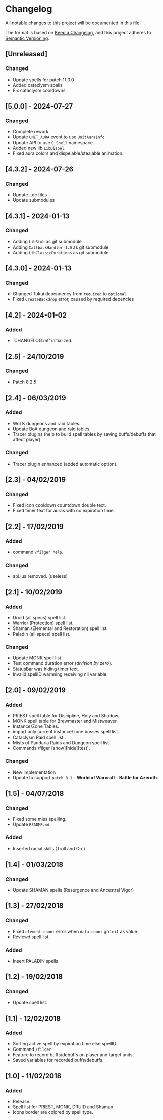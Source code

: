 # Changelog

All notable changes to this project will be documented in this file.

The format is based on [Keep a Changelog](https://keepachangelog.com/en/1.0.0/),
and this project adheres to [Semantic Versioning](https://semver.org/spec/v2.0.0.html).

## [Unreleased]

### Changed

-   Update spells for patch 11.0.0
-   Added cataclysm spells
-   Fix cataclysm cooldowns

## [5.0.0] - 2024-07-27

### Changed

-   Complete rework
-   Update `UNIT_AURA` event to use `UnitAuraInfo`
-   Update API to use `C_Spell` namespace.
-   Added new lib `LibDispel`.
-   Fixed aura colors and dispelable/stealable animation.

## [4.3.2] - 2024-07-26

### Changed

-   Update .toc files
-   Update submodules

## [4.3.1] - 2024-01-13

### Changed

-   Adding `LibStub` as git submodule
-   Adding `CallbackHandler-1.0` as git submodule
-   Adding `LibClassicDurations` as git submodule

## [4.3.0] - 2024-01-13

### Changed

-   Changed Tukui dependency from `required` to `optional`
-   Fixed `CreateBackdrop` error, caused by required depencies

## [4.2] - 2024-01-02

### Added

-   `CHANGELOG.mf' initialized.

## [2.5] - 24/10/2019

### Changed

-   Patch 8.2.5

## [2.4] - 06/03/2019

### Added

-   WoLK dungeons and raid tables.
-   Update BoA dungeon and raid tables.
-   Tracer plugins (help to build spell tables by saving buffs/debuffs that affect player)

### Changed

-   Tracer plugin enhanced (added automatic option).

## [2.3] - 04/02/2019

### Changed

-   Fixed icon cooldown countdown double text.
-   Fixed timer text for auras with no expiration time.

## [2.2] - 17/02/2019

### Added

-   command `/filger help`.

### Changed

-   api.lua removed. (useless)

## [2.1] - 10/02/2019

### Added

-   Druid (all specs) spell list.
-   Warrior (Protection) spell list.
-   Shaman (Elemental and Restoration) spell list.
-   Paladin (all specs) spell list.

### Changed

-   Update MONK spell list.
-   Test command duration error (*division by zero*).
-   StatusBar was hiding timer text.
-   Invalid spellID warnning receiving nil variable.

## [2.0] - 09/02/2019

### Added

-   PRIEST spell table for Discipline, Holy and Shadow.
-   MONK spell table for Brewmaster and Mistweaver.
-   Instance/Zone Tables.
-   import only current instance/zone bosses spell list.
-   Cataclysm Raid spell list..
-   Mists of Pandaria Raids and Dungeon spell list.
-   Commands /filger [show][hide][test].

### Changed

-   New implementation
-   Update to support `patch 8.1` - **World of Warcraft - Battle for Azeroth**.

## [1.5] - 04/07/2018

### Changed

-   Fixed some miss spelling.
-   Update `README.md`

### Added

-   Inserted racial skills (Troll and Orc)

## [1.4] - 01/03/2018

### Changed

-   Update SHAMAN spells (Resurgence and Ancestral Vigor)

## [1.3] - 27/02/2018

### Changed

-   Fixed `element.count` error when `data.count` got `nil` as value.
-   Reviewd spell list.

### Added

-   Insert PALADIN spells

## [1.2] - 19/02/2018

### Changed

-   Update spell list.

## [1.1] - 12/02/2018

### Added

-   Sorting active spell by expiration time else spellID.
-   Command `/filger`
-   Feature to record buffs/debuffs on player and target units.
-   Saved variables for recorded buffs/debuffs.

## [1.0] - 11/02/2018

### Added

-   Release.
-   Spell list for PRIEST, MONK, DRUID and Shaman
-   Icons border are colored by spell type.
